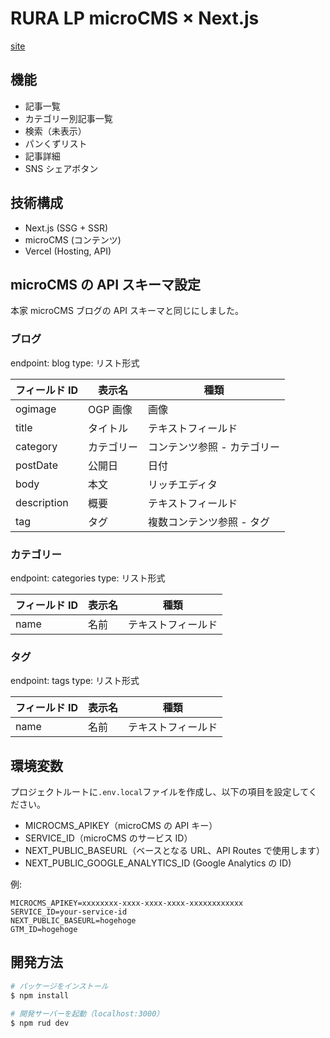 # RURA LP microCMS × Next.js

[site](https://timeleap-rura.com/)

## 機能

- 記事一覧
- カテゴリー別記事一覧
- 検索（未表示）
- パンくずリスト
- 記事詳細
- SNS シェアボタン

## 技術構成

- Next.js (SSG + SSR)
- microCMS (コンテンツ)
- Vercel (Hosting, API)

## microCMS の API スキーマ設定

本家 microCMS ブログの API スキーマと同じにしました。

### ブログ

endpoint: blog
type: リスト形式

| フィールド ID | 表示名     | 種類                        |
| ------------- | ---------- | --------------------------- |
| ogimage       | OGP 画像   | 画像                        |
| title         | タイトル   | テキストフィールド          |
| category      | カテゴリー | コンテンツ参照 - カテゴリー |
| postDate      | 公開日     | 日付                        |
| body          | 本文       | リッチエディタ              |
| description   | 概要       | テキストフィールド          |
| tag           | タグ       | 複数コンテンツ参照 - タグ   |

### カテゴリー

endpoint: categories
type: リスト形式

| フィールド ID | 表示名 | 種類               |
| ------------- | ------ | ------------------ |
| name          | 名前   | テキストフィールド |

### タグ

endpoint: tags
type: リスト形式

| フィールド ID | 表示名 | 種類               |
| ------------- | ------ | ------------------ |
| name          | 名前   | テキストフィールド |

## 環境変数

プロジェクトルートに`.env.local`ファイルを作成し、以下の項目を設定してください。

- MICROCMS_APIKEY（microCMS の API キー）
- SERVICE_ID（microCMS のサービス ID）
- NEXT_PUBLIC_BASEURL（ベースとなる URL、API Routes で使用します）
- NEXT_PUBLIC_GOOGLE_ANALYTICS_ID (Google Analytics の ID)

例:

```
MICROCMS_APIKEY=xxxxxxxx-xxxx-xxxx-xxxx-xxxxxxxxxxxx
SERVICE_ID=your-service-id
NEXT_PUBLIC_BASEURL=hogehoge
GTM_ID=hogehoge
```

## 開発方法

```bash
# パッケージをインストール
$ npm install

# 開発サーバーを起動（localhost:3000）
$ npm rud dev
```
